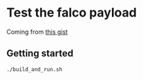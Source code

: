 # Test the falco payload

Coming from [this gist](https://gist.github.com/Issif/8236641b072d4ef409a3ceac899fb02c)

## Getting started

```shell
./build_and_run.sh
```
